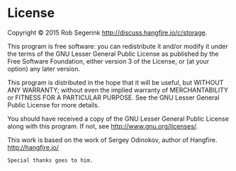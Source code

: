 ﻿License
========

Copyright © 2015 Rob Segerink <http://discuss.hangfire.io/c/storage>.

This program is free software: you can redistribute it and/or modify it under the terms of the GNU Lesser General Public License as published by the Free Software Foundation, either version 3 of the License, or (at your option) any later version.

This program is distributed in the hope that it will be useful, but WITHOUT ANY WARRANTY; without even the implied warranty of MERCHANTABILITY or FITNESS FOR A PARTICULAR PURPOSE. See the GNU Lesser General Public License for more details.

You should have received a copy of the GNU Lesser General Public License along with this program. If not, see http://www.gnu.org/licenses/.

This work is based on the work of Sergey Odinokov, author of Hangfire. <http://hangfire.io/>

	Special thanks goes to him.